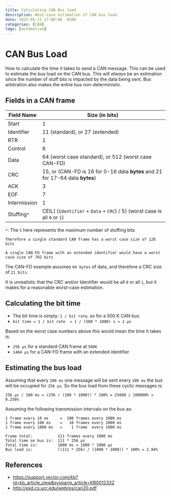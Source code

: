 ```yaml
---
title: Calculating CAN Bus load
description: Wost-case estimation of CAN bus load
date: 2025-05-11 17:00:00 -0500
categories: [CAN]
tags: [automotive]
---
```


# CAN Bus Load
How to calculate the time it takes to send a CAN message. This can be used to estimate the bus load on the CAN bus.
This will *always* be an estimation since the number of stuff bits is impacted by the data being sent.
Bus arbitration also makes the entire bus non-deterministic.

## Fields in a CAN frame
| Field Name   |                                                                Size (in bits) |
| ----------- | ---------------------------------------------------------------------------- |
| Start        |                                                                             1 |
| Identifier   |                                               11 (standard), or 27 (extended) |
| RTR          |                                                                             1 |
| Control      |                                                                             6 |
| Data         |                          64 (worst case standard), or 512 (worst case CAN-FD) |
| CRC          | 15, or (CAN-FD is 16 for 0-16 data **bytes** and 21 for 17-64 data **bytes**) |
| ACK          |                                                                             3 |
| EOF          |                                                                             7 |
| Intermission |                                                                             1 |
| Stuffing`*`  |     CEIL( (`Identifier` + `Data` + `CRC`) / 5) (worst case is all `0` or `1`) |
`*`: The `5` here represents the maximum number of stuffing bits

```
Therefore a single standard CAN frame has a worst case size of 128 bits

A single CAN-FD frame with an extended identifier would have a worst case size of 702 bits
```

The CAN-FD example assumes `64 bytes` of data, and therefore a CRC size of `21 bits`.

It is unrealistic that the CRC and/or Identifier would be all `0` or all `1`, but it makes for a reasonable worst-case estimation.

## Calculating the bit time
- The bit time is simply: `1 / bit rate`, so for a 500 K CAN bus
- `bit time = 1 / bit rate  = 1 / (500 * 1000) s = 2 µs`

Based on the worst case numbers above this would mean the time it takes is:
- `256 µs` for a standard CAN frame at `500K`
- `1404 µs` for a CAN-FD frame with an extended identifier

## Estimating the bus load

Assuming that every `100 ms` one message will be sent every `100 ms` the bus will be occupied for `256 µs`.
So the bus load from these cyclic messages is:

```
256 µs / 100 ms = (256 / (100 * 1000)) * 100% = 25600 / 100000% = 0.256%
```

Assuming the following transmission intervals on the bus as:

```
1 frame every 10 ms     =  100 frames every 1000 ms
1 frame every 100 ms    =   10 frames every 1000 ms
1 frame every 1000 ms   =    1 frame  every 1000 ms

Frame total:           111 frames every 1000 ms
Total time on bus is:  111 * 256 µs
Total time is:         1000 ms = 1000 * 1000 µs
Bus load is:           ((111 * 256) / (1000 * 1000)) * 100% = 2.84%
```

## References
 - https://support.vector.com/kb?id=kb_article_view&sysparm_article=KB0012332
 - http://esd.cs.ucr.edu/webres/can20.pdf
